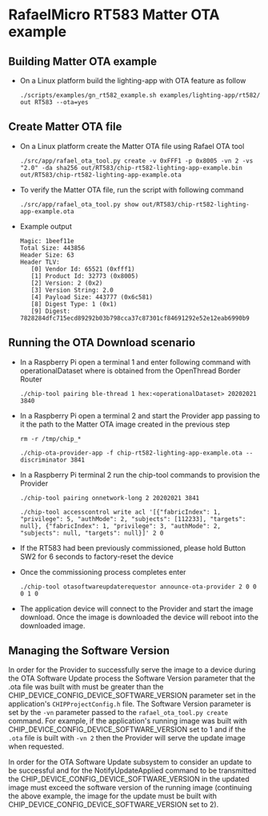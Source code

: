 # RafaelMicro RT583 Matter OTA example

## Building Matter OTA example

- On a Linux platform build the lighting-app with OTA feature as follow

      ./scripts/examples/gn_rt582_example.sh examples/lighting-app/rt582/ out RT583 --ota=yes

## Create Matter OTA file
- On a Linux platform create the Matter OTA file using Rafael OTA tool

      ./src/app/rafael_ota_tool.py create -v 0xFFF1 -p 0x8005 -vn 2 -vs "2.0" -da sha256 out/RT583/chip-rt582-lighting-app-example.bin out/RT583/chip-rt582-lighting-app-example.ota
        
- To verify the Matter OTA file, run the script with following command
        
      ./src/app/rafael_ota_tool.py show out/RT583/chip-rt582-lighting-app-example.ota

- Example output

      Magic: 1beef11e
      Total Size: 443856
      Header Size: 63
      Header TLV:
         [0] Vendor Id: 65521 (0xfff1)
         [1] Product Id: 32773 (0x8005)
         [2] Version: 2 (0x2)
         [3] Version String: 2.0
         [4] Payload Size: 443777 (0x6c581)
         [8] Digest Type: 1 (0x1)
         [9] Digest: 7828284dfc715ecd89292b03b798cca37c87301cf84691292e52e12eab6990b9

## Running the OTA Download scenario

- In a Raspberry Pi open a terminal 1 and enter following command with operationalDataset where is obtained from the OpenThread Border Router

      ./chip-tool pairing ble-thread 1 hex:<operationalDataset> 20202021 3840
        
- In a Raspberry Pi open a terminal 2 and start the Provider app passing to it the path to the Matter
    OTA image created in the previous step

      rm -r /tmp/chip_*
        
      ./chip-ota-provider-app -f chip-rt582-lighting-app-example.ota --discriminator 3841

- In a Raspberry Pi terminal 2 run the chip-tool commands to provision the Provider

      ./chip-tool pairing onnetwork-long 2 20202021 3841

      ./chip-tool accesscontrol write acl '[{"fabricIndex": 1, "privilege": 5, "authMode": 2, "subjects": [112233], "targets": null}, {"fabricIndex": 1, "privilege": 3, "authMode": 2, "subjects": null, "targets": null}]' 2 0

- If the RT583 had been previously commissioned, please hold Button SW2 for
    6 seconds to factory-reset the device

- Once the commissioning process completes enter

      ./chip-tool otasoftwareupdaterequestor announce-ota-provider 2 0 0 0 1 0

- The application device will connect to the Provider and start the image
    download. Once the image is downloaded the device will reboot into the
    downloaded image.

## Managing the Software Version

In order for the Provider to successfully serve the image to a device during the
OTA Software Update process the Software Version parameter that the .ota file
was built with must be greater than the
CHIP_DEVICE_CONFIG_DEVICE_SOFTWARE_VERSION parameter set in the application's
`CHIPProjectConfig.h` file. The Software Version parameter is set by the `-vn`
parameter passed to the `rafael_ota_tool.py create` command. For example, if the
application's running image was built with
CHIP_DEVICE_CONFIG_DEVICE_SOFTWARE_VERSION set to 1 and if the `.ota` file is
built with `-vn 2` then the Provider will serve the update image when requested.

In order for the OTA Software Update subsystem to consider an update to be
successful and for the NotifyUpdateApplied command to be transmitted the
CHIP_DEVICE_CONFIG_DEVICE_SOFTWARE_VERSION in the updated image must exceed the
software version of the running image (continuing the above example, the image
for the update must be built with CHIP_DEVICE_CONFIG_DEVICE_SOFTWARE_VERSION set
to 2).

